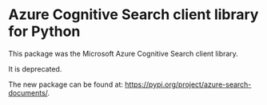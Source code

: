 # Azure Cognitive Search client library for Python

This package was the Microsoft Azure Cognitive Search client library.

It is deprecated. 

The new package can be found at: https://pypi.org/project/azure-search-documents/.